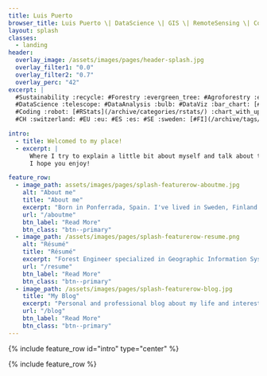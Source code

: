 ```yaml
---
title: Luis Puerto
browser_title: Luis Puerto \| DataScience \| GIS \| RemoteSensing \| Coding \| Research \| EnvEngineering
layout: splash
classes:
  - landing
header:
  overlay_image: /assets/images/pages/header-splash.jpg
  overlay_filter1: "0.0"
  overlay_filter2: "0.7"
  overlay_perc: "42" 
excerpt: | 
  #Sustainability :recycle: #Forestry :evergreen_tree: #Agroforestry :ear_of_rice: #EnvEngineering :seedling:           
  #DataScience :telescope: #DataAnalysis :bulb: #DataViz :bar_chart: [#GIS](/archive/categories/gis) :earth_africa: #Research :microscope:     
  #Coding :robot: [#RStats](/archive/categories/rstats/) :chart_with_upwards_trend: #Python :snake: #RemoteSensing :artificial_satellite: #Maps :world_map:        
  #CH :switzerland: #EU :eu: #ES :es: #SE :sweden: [#FI](/archive/tags/finland) :finland: #OR [US](/archive/tags/usa) :us:

intro:
  - title: Welcomed to my place!
  - excerpt: | 
      Where I try to explain a little bit about myself and talk about the things I'm interested.   
      I hope you enjoy!  

feature_row:
  - image_path: assets/images/pages/splash-featurerow-aboutme.jpg
    alt: "About me"
    title: "About me"
    excerpt: "Born in Ponferrada, Spain. I've lived in Sweden, Finland and United States, and traveled to several other places. Interested in Science and Technology, and fascinated about almost everything."
    url: "/aboutme"
    btn_label: "Read More"
    btn_class: "btn--primary"
  - image_path: /assets/images/pages/splash-featurerow-resume.png
    alt: "Résumé"
    title: "Résumé"
    excerpt: "Forest Engineer specialized in Geographic Information Systems and Remote Sensing technologies. What I've done and what is my professional background."
    url: "/resume"
    btn_label: "Read More"
    btn_class: "btn--primary"
  - image_path: /assets/images/pages/splash-featurerow-blog.jpg
    title: "My Blog"
    excerpt: "Personal and professional blog about my life and interests. I hope you enjoy my ideas and points of view. Comments are encourage."
    url: "/blog"
    btn_label: "Read More"
    btn_class: "btn--primary"
---
```

{% include feature_row id="intro" type="center" %}

{% include feature_row %}
